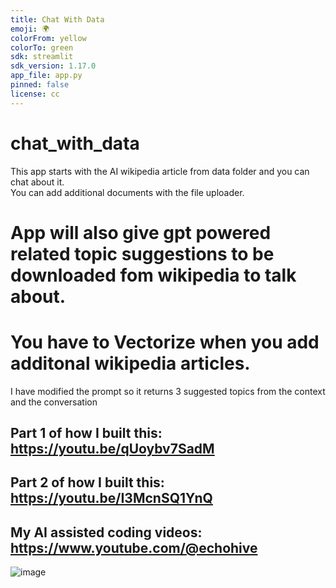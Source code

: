 ```yaml
---
title: Chat With Data
emoji: 🌍
colorFrom: yellow
colorTo: green
sdk: streamlit
sdk_version: 1.17.0
app_file: app.py
pinned: false
license: cc
---
```

# chat_with_data

 This app starts with the AI wikipedia article from data folder and you can chat about it.  
You can add additional documents with the file uploader.  
# App will also give gpt powered related topic suggestions to be downloaded fom wikipedia to talk about.  
# You have to Vectorize when you add additonal wikipedia articles.   
   
I have modified the prompt so it returns 3 suggested topics from the context and the conversation


## Part 1 of how I built this: https://youtu.be/qUoybv7SadM
## Part 2 of how I built this: https://youtu.be/I3McnSQ1YnQ
## My AI assisted coding videos: https://www.youtube.com/@echohive  
  
    
    
![image](https://user-images.githubusercontent.com/122702381/217783777-97b1427e-5243-400e-8c49-bb20bbad214e.png)
